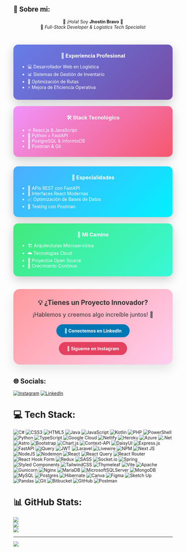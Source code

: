 ## 💫 Sobre mi:
<div align="center">
  
🌟 ¡Hola! Soy <strong>Jhostin Bravo</strong> 🌟<br>
🚀 <em>Full-Stack Developer & Logistics Tech Specialist</em><br><br>

<!-- Tarjetas Modernas -->
<div style="display: grid; grid-template-columns: repeat(auto-fit, minmax(300px, 1fr)); gap: 20px; margin: 30px 0;">

  <!-- Tarjeta Experiencia -->
  <div style="background: linear-gradient(135deg, #667eea 0%, #764ba2 100%); padding: 25px; border-radius: 15px; box-shadow: 0 10px 30px rgba(0,0,0,0.2);">
    <h3 style="color: white; margin: 0 0 15px 0;">💼 Experiencia Profesional</h3>
    <ul style="color: white; text-align: left; margin: 0; padding-left: 20px;">
      <li>💻 Desarrollador Web en Logística</li>
      <li>📊 Sistemas de Gestión de Inventario</li>
      <li>🚚 Optimización de Rutas</li>
      <li>⚡ Mejora de Eficiencia Operativa</li>
    </ul>
  </div>

  <!-- Tarjeta Tecnologías -->
  <div style="background: linear-gradient(135deg, #f093fb 0%, #f5576c 100%); padding: 25px; border-radius: 15px; box-shadow: 0 10px 30px rgba(0,0,0,0.2);">
    <h3 style="color: white; margin: 0 0 15px 0;">🛠 Stack Tecnológico</h3>
    <ul style="color: white; text-align: left; margin: 0; padding-left: 20px;">
      <li>⚛️ React.js & JavaScript</li>
      <li>🐍 Python + FastAPI</li>
      <li>🐘 PostgreSQL & InformixDB</li>
      <li>📱 Postman & Git</li>
    </ul>
  </div>

</div>

<!-- Segunda Fila de Tarjetas -->
<div style="display: grid; grid-template-columns: repeat(auto-fit, minmax(300px, 1fr)); gap: 20px; margin: 30px 0;">

  <!-- Tarjeta Especialidades -->
  <div style="background: linear-gradient(135deg, #4facfe 0%, #00f2fe 100%); padding: 25px; border-radius: 15px; box-shadow: 0 10px 30px rgba(0,0,0,0.2);">
    <h3 style="color: white; margin: 0 0 15px 0;">🚀 Especialidades</h3>
    <ul style="color: white; text-align: left; margin: 0; padding-left: 20px;">
      <li>🔗 APIs REST con FastAPI</li>
      <li>🎨 Interfaces React Modernas</li>
      <li>📈 Optimización de Bases de Datos</li>
      <li>🧪 Testing con Postman</li>
    </ul>
  </div>

  <!-- Tarjeta Objetivos -->
  <div style="background: linear-gradient(135deg, #43e97b 0%, #38f9d7 100%); padding: 25px; border-radius: 15px; box-shadow: 0 10px 30px rgba(0,0,0,0.2);">
    <h3 style="color: white; margin: 0 0 15px 0;">🌱 Mi Camino</h3>
    <ul style="color: white; text-align: left; margin: 0; padding-left: 20px;">
      <li>🏗 Arquitecturas Microservicios</li>
      <li>☁️ Tecnologías Cloud</li>
      <li>🤝 Proyectos Open Source</li>
      <li>🚀 Crecimiento Continuo</li>
    </ul>
  </div>

</div>

<!-- Llamada a la Acción -->
<div style="background: linear-gradient(135deg, #ff9a9e 0%, #fecfef 100%); padding: 30px; border-radius: 20px; margin: 40px 0; box-shadow: 0 15px 35px rgba(0,0,0,0.1);">
  <h2 style="color: #333; margin: 0 0 15px 0;">💡 ¿Tienes un Proyecto Innovador?</h2>
  <p style="color: #333; font-size: 18px; margin: 0 0 20px 0;">¡Hablemos y creemos algo increíble juntos! 🚀</p>
  <div style="display: flex; gap: 15px; justify-content: center; flex-wrap: wrap;">
    <a href="https://linkedin.com/in/jhostinbravo23" style="background: #0077b5; color: white; padding: 12px 25px; border-radius: 25px; text-decoration: none; font-weight: bold; transition: transform 0.3s;">📱 Conectemos en LinkedIn</a>
    <a href="https://instagram.com/jhostinbravo23" style="background: #e4405f; color: white; padding: 12px 25px; border-radius: 25px; text-decoration: none; font-weight: bold; transition: transform 0.3s;">📸 Sígueme en Instagram</a>
  </div>
</div>

</div>


## 🌐 Socials:
[![Instagram](https://img.shields.io/badge/Instagram-%23E4405F.svg?logo=Instagram&logoColor=white)](https://instagram.com/@jhostinbravo23) [![LinkedIn](https://img.shields.io/badge/LinkedIn-%230077B5.svg?logo=linkedin&logoColor=white)](https://linkedin.com/in//jhostinbravo23) 

# 💻 Tech Stack:
![C#](https://img.shields.io/badge/c%23-%23239120.svg?style=for-the-badge&logo=csharp&logoColor=white) ![CSS3](https://img.shields.io/badge/css3-%231572B6.svg?style=for-the-badge&logo=css3&logoColor=white) ![HTML5](https://img.shields.io/badge/html5-%23E34F26.svg?style=for-the-badge&logo=html5&logoColor=white) ![Java](https://img.shields.io/badge/java-%23ED8B00.svg?style=for-the-badge&logo=openjdk&logoColor=white) ![JavaScript](https://img.shields.io/badge/javascript-%23323330.svg?style=for-the-badge&logo=javascript&logoColor=%23F7DF1E) ![Kotlin](https://img.shields.io/badge/kotlin-%237F52FF.svg?style=for-the-badge&logo=kotlin&logoColor=white) ![PHP](https://img.shields.io/badge/php-%23777BB4.svg?style=for-the-badge&logo=php&logoColor=white) ![PowerShell](https://img.shields.io/badge/PowerShell-%235391FE.svg?style=for-the-badge&logo=powershell&logoColor=white) ![Python](https://img.shields.io/badge/python-3670A0?style=for-the-badge&logo=python&logoColor=ffdd54) ![TypeScript](https://img.shields.io/badge/typescript-%23007ACC.svg?style=for-the-badge&logo=typescript&logoColor=white) ![Google Cloud](https://img.shields.io/badge/GoogleCloud-%234285F4.svg?style=for-the-badge&logo=google-cloud&logoColor=white) ![Netlify](https://img.shields.io/badge/netlify-%23000000.svg?style=for-the-badge&logo=netlify&logoColor=#00C7B7) ![Heroku](https://img.shields.io/badge/heroku-%23430098.svg?style=for-the-badge&logo=heroku&logoColor=white) ![Azure](https://img.shields.io/badge/azure-%230072C6.svg?style=for-the-badge&logo=microsoftazure&logoColor=white) ![.Net](https://img.shields.io/badge/.NET-5C2D91?style=for-the-badge&logo=.net&logoColor=white) ![Astro](https://img.shields.io/badge/astro-%232C2052.svg?style=for-the-badge&logo=astro&logoColor=white) ![Bootstrap](https://img.shields.io/badge/bootstrap-%238511FA.svg?style=for-the-badge&logo=bootstrap&logoColor=white) ![Chart.js](https://img.shields.io/badge/chart.js-F5788D.svg?style=for-the-badge&logo=chart.js&logoColor=white) ![Context-API](https://img.shields.io/badge/Context--Api-000000?style=for-the-badge&logo=react) ![DaisyUI](https://img.shields.io/badge/daisyui-5A0EF8?style=for-the-badge&logo=daisyui&logoColor=white) ![Express.js](https://img.shields.io/badge/express.js-%23404d59.svg?style=for-the-badge&logo=express&logoColor=%2361DAFB) ![FastAPI](https://img.shields.io/badge/FastAPI-005571?style=for-the-badge&logo=fastapi) ![jQuery](https://img.shields.io/badge/jquery-%230769AD.svg?style=for-the-badge&logo=jquery&logoColor=white) ![JWT](https://img.shields.io/badge/JWT-black?style=for-the-badge&logo=JSON%20web%20tokens) ![Laravel](https://img.shields.io/badge/laravel-%23FF2D20.svg?style=for-the-badge&logo=laravel&logoColor=white) ![Livewire](https://img.shields.io/badge/livewire-%234e56a6.svg?style=for-the-badge&logo=livewire&logoColor=white) ![NPM](https://img.shields.io/badge/NPM-%23CB3837.svg?style=for-the-badge&logo=npm&logoColor=white) ![Next JS](https://img.shields.io/badge/Next-black?style=for-the-badge&logo=next.js&logoColor=white) ![NodeJS](https://img.shields.io/badge/node.js-6DA55F?style=for-the-badge&logo=node.js&logoColor=white) ![Nodemon](https://img.shields.io/badge/NODEMON-%23323330.svg?style=for-the-badge&logo=nodemon&logoColor=%BBDEAD) ![React](https://img.shields.io/badge/react-%2320232a.svg?style=for-the-badge&logo=react&logoColor=%2361DAFB) ![React Query](https://img.shields.io/badge/-React%20Query-FF4154?style=for-the-badge&logo=react%20query&logoColor=white) ![React Router](https://img.shields.io/badge/React_Router-CA4245?style=for-the-badge&logo=react-router&logoColor=white) ![React Hook Form](https://img.shields.io/badge/React%20Hook%20Form-%23EC5990.svg?style=for-the-badge&logo=reacthookform&logoColor=white) ![Redux](https://img.shields.io/badge/redux-%23593d88.svg?style=for-the-badge&logo=redux&logoColor=white) ![SASS](https://img.shields.io/badge/SASS-hotpink.svg?style=for-the-badge&logo=SASS&logoColor=white) ![Socket.io](https://img.shields.io/badge/Socket.io-black?style=for-the-badge&logo=socket.io&badgeColor=010101) ![Spring](https://img.shields.io/badge/spring-%236DB33F.svg?style=for-the-badge&logo=spring&logoColor=white) ![Styled Components](https://img.shields.io/badge/styled--components-DB7093?style=for-the-badge&logo=styled-components&logoColor=white) ![TailwindCSS](https://img.shields.io/badge/tailwindcss-%2338B2AC.svg?style=for-the-badge&logo=tailwind-css&logoColor=white) ![Thymeleaf](https://img.shields.io/badge/Thymeleaf-%23005C0F.svg?style=for-the-badge&logo=Thymeleaf&logoColor=white) ![Vite](https://img.shields.io/badge/vite-%23646CFF.svg?style=for-the-badge&logo=vite&logoColor=white) ![Apache](https://img.shields.io/badge/apache-%23D42029.svg?style=for-the-badge&logo=apache&logoColor=white) ![Gunicorn](https://img.shields.io/badge/gunicorn-%298729.svg?style=for-the-badge&logo=gunicorn&logoColor=white) ![Nginx](https://img.shields.io/badge/nginx-%23009639.svg?style=for-the-badge&logo=nginx&logoColor=white) ![MariaDB](https://img.shields.io/badge/MariaDB-003545?style=for-the-badge&logo=mariadb&logoColor=white) ![MicrosoftSQLServer](https://img.shields.io/badge/Microsoft%20SQL%20Server-CC2927?style=for-the-badge&logo=microsoft%20sql%20server&logoColor=white) ![MongoDB](https://img.shields.io/badge/MongoDB-%234ea94b.svg?style=for-the-badge&logo=mongodb&logoColor=white) ![MySQL](https://img.shields.io/badge/mysql-4479A1.svg?style=for-the-badge&logo=mysql&logoColor=white) ![Postgres](https://img.shields.io/badge/postgres-%23316192.svg?style=for-the-badge&logo=postgresql&logoColor=white) ![Hibernate](https://img.shields.io/badge/Hibernate-59666C?style=for-the-badge&logo=Hibernate&logoColor=white) ![Canva](https://img.shields.io/badge/Canva-%2300C4CC.svg?style=for-the-badge&logo=Canva&logoColor=white) ![Figma](https://img.shields.io/badge/figma-%23F24E1E.svg?style=for-the-badge&logo=figma&logoColor=white) ![Sketch Up](https://img.shields.io/badge/SketchUp-005F9E?style=for-the-badge&logo=sketchup&logoColor=white) ![Pandas](https://img.shields.io/badge/pandas-%23150458.svg?style=for-the-badge&logo=pandas&logoColor=white) ![Git](https://img.shields.io/badge/git-%23F05033.svg?style=for-the-badge&logo=git&logoColor=white) ![Bitbucket](https://img.shields.io/badge/bitbucket-%230047B3.svg?style=for-the-badge&logo=bitbucket&logoColor=white) ![GitHub](https://img.shields.io/badge/github-%23121011.svg?style=for-the-badge&logo=github&logoColor=white) ![Postman](https://img.shields.io/badge/Postman-FF6C37?style=for-the-badge&logo=postman&logoColor=white)
# 📊 GitHub Stats:
![](https://github-readme-stats.vercel.app/api?username=Jhostin23-06&theme=aura&hide_border=false&include_all_commits=false&count_private=false)<br/>
![](https://nirzak-streak-stats.vercel.app/?user=Jhostin23-06&theme=aura&hide_border=false)<br/>
![](https://github-readme-stats.vercel.app/api/top-langs/?username=Jhostin23-06&theme=aura&hide_border=false&include_all_commits=false&count_private=false&layout=compact)

---
[![](https://visitcount.itsvg.in/api?id=Jhostin23-06&icon=0&color=0)](https://visitcount.itsvg.in)

<!-- Proudly created with GPRM ( https://gprm.itsvg.in ) -->
